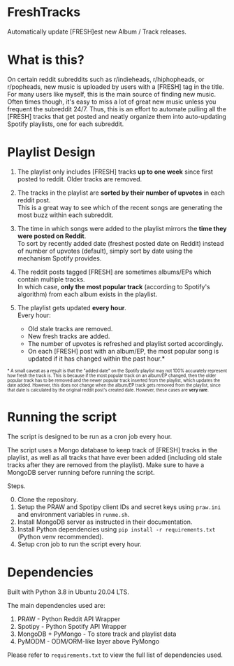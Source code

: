 # FreshTracks
Automatically update [FRESH]est new Album / Track releases.

# What is this?
On certain reddit subreddits such as r/indieheads, r/hiphopheads, or r/popheads, new music is uploaded by users with a [FRESH] tag in the title. For many users like myself, this is the main source of finding new music. Often times though, it's easy to miss a lot of great new music unless you frequent the subreddit 24/7. Thus, this is an effort to automate pulling all the [FRESH] tracks that get posted and neatly organize them into auto-updating Spotify playlists, one for each subreddit.

# Playlist Design
1. The playlist only includes [FRESH] tracks **up to one week** since first posted to reddit. Older tracks are removed.

2. The tracks in the playlist are **sorted by their number of upvotes** in each reddit post.  <br>
This is a great way to see which of the recent songs are generating the most buzz within each subreddit.

3. The time in which songs were added to the playlist mirrors the **time they were posted on Reddit**. <br>
To sort by recently added date (freshest posted date on Reddit) instead of number of upvotes (default), simply sort by date using the mechanism Spotify provides.

4. The reddit posts tagged [FRESH] are sometimes albums/EPs which contain multiple tracks.  <br>
In which case, **only the most popular track** (according to Spotify's algorithm) from each album exists in the playlist.

5. The playlist gets updated **every hour**. <br>
Every hour:
    - Old stale tracks are removed.
    - New fresh tracks are added.
    - The number of upvotes is refreshed and playlist sorted accordingly.
    - On each [FRESH] post with an album/EP, the most popular song is updated if it has changed within the past hour.\*

<sub><sup>
\* A small caveat as a result is that the "added date" on the Spotify playlist may not 100% accurately represent how fresh the track is. This is because if the most popular track on an album/EP changed, then the older popular track has to be removed and the newer popular track inserted from the playlist, which updates the date added. However, this does not change when the album/EP track gets removed from the playlist, since that date is calculated by the original reddit post's created date. However, these cases are **very rare**.
</sup></sub>


# Running the script
The script is designed to be run as a cron job every hour.

The script uses a Mongo database to keep track of [FRESH] tracks in the playlist, as well as all tracks that have ever been added (including old stale tracks after they are removed from the playlist). Make sure to have a MongoDB server running before running the script.


Steps.

0. Clone the repository.  <br>
1. Setup the PRAW and Spotipy client IDs and secret keys using `praw.ini` and environment variables in `runme.sh`.  <br>
2. Install MongoDB server as instructed in their documentation.  <br>
3. Install Python dependencies using `pip install -r requirements.txt` (Python venv recommended).  <br>
4. Setup cron job to run the script every hour.  <br>


# Dependencies
Built with Python 3.8 in Ubuntu 20.04 LTS. <br>

The main dependencies used are:
1. PRAW - Python Reddit API Wrapper
2. Spotipy - Python Spotify API Wrapper
3. MongoDB + PyMongo - To store track and playlist data
4. PyMODM - ODM/ORM-like layer above PyMongo

Please refer to `requirements.txt` to view the full list of dependencies used. <br>
